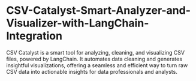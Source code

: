 # CSV-Catalyst-Smart-Analyzer-and-Visualizer-with-LangChain-Integration
CSV Catalyst is a smart tool for analyzing, cleaning, and visualizing CSV files, powered by LangChain. It automates data cleaning and generates insightful visualizations, offering a seamless and efficient way to turn raw CSV data into actionable insights for data professionals and analysts.
